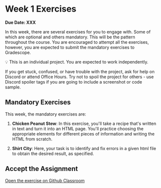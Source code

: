 # Week 1 Exercises

**Due Date: XXX**

In this week, there are several exercises for you to engage with. Some of which are optional and others mandatory. This will be the pattern throughout the course. You are encouraged to attempt all the exercises, however, you are expected to submit the mandatory exercises to Gradescope.


<aside>


💡 This is an individual project. You are expected to work independently.

If you get stuck, confused, or have trouble with the project, ask for help on Discord or attend Office Hours. Try not to spoil the project for others - use Discord spoiler tags if you are going to include a screenshot or code sample.

</aside>

## Mandatory Exercises
This week, the mandatory exercises are:

1. **Chicken Peanut Stew**: In this exercise, you'll take a recipe that's written in text and turn it into an HTML page. You'll practice choosing the 
appropriate elements for different pieces of information and writing the HTML from scratch.

2. **Shirt City**: Here, your task is to identify and fix errors in a given html file to obtain the desired result, as specified.




<!-- <details><summary>This video works you through the submission of your project</summary></details> -->


## Accept the Assignment
<!-- >
> [![chicken-peanut-stew](https://img.shields.io/static/v1?label=Open%20Project&message=chicken%20peanut%20stew&color=blue)](https://classroom.github.com/a/8GyiVIrS) -->

[Open the exercise on Github Classroom](https://classroom.github.com/a/8GyiVIrS)